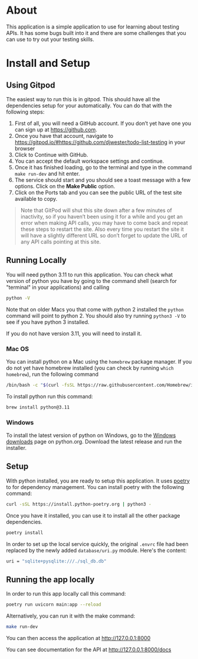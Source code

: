 # About
This application is a simple application to use for learning about testing APIs. It has some bugs built into it and there are some challenges that you can use to try out your testing skills.

# Install and Setup

## Using Gitpod
The easiest way to run this is in gitpod. This should have all the dependencies setup for your automatically. You can do that with the following steps:

1.	First of all, you will need a GitHub account. If you don’t yet have one you can sign up at https://github.com.
2.	Once you have that account, navigate to https://gitpod.io/#https://github.com/djwester/todo-list-testing in your browser
3.	Click to Continue with GitHub.
4.	You can accept the default workspace settings and continue.
5.	Once it has finished loading, go to the terminal and type in the command `make run-dev` and hit enter.
6.	The service should start and you should see a toast message with a few options. Click on the **Make Public** option.
7.	Click on the Ports tab and you can see the public URL of the test site available to copy.

>Note that GitPod will shut this site down after a few minutes of inactivity, so if you haven’t been using it for a while and you get an error when making API calls, you may have to come back and repeat these steps to restart the site. Also every time you restart the site it will have a slightly different URL so don’t forget to update the URL of any API calls pointing at this site. 


## Running Locally
You will need python 3.11 to run this application. You can check what version of python you have by going to the command shell (search for "terminal" in your applications) and calling 
```bash
python -V
```
Note that on older Macs you that come with python 2 installed the `python` command will point to python 2. You should also try running `python3 -V` to see if you have python 3 installed.

If you do not have version 3.11, you will need to install it.

### Mac OS
You can install python on a Mac using the `homebrew` package manager. If you do not yet have homebrew installed (you can check by running `which homebrew`), run the following command

```bash
/bin/bash -c "$(curl -fsSL https://raw.githubusercontent.com/Homebrew/install/HEAD/install.sh)"
```

To install python run this command:
```bash
brew install python@3.11
```

### Windows
To install the latest version of python on Windows, go to the [Windows downloads](https://www.python.org/downloads/windows/) page on python.org. Download the latest release and run the installer.

## Setup
With python installed, you are ready to setup this application. It uses [poetry](https://python-poetry.org/docs/) to for dependency management. You can install poetry with the following command:

```bash
curl -sSL https://install.python-poetry.org | python3 -
```

Once you have it installed, you can use it to install all the other package dependencies.

```bash
poetry install
```

In order to set up the local service quickly, the original `.envrc` file had been replaced by the newly added `database/uri.py` module. Here's the content:

```bash
uri = "sqlite+pysqlite:///./sql_db.db"
```



## Running the app locally
In order to run this app locally call this command:

```bash
poetry run uvicorn main:app --reload
```

Alternatively, you can run it with the make command:

```bash
make run-dev
```

You can then access the application at http://127.0.0.1:8000

You can see documentation for the API at http://127.0.0.1:8000/docs

